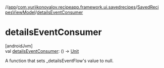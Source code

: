 //[app](../../../index.md)/[com.yuriikonovalov.recipeapp.framework.ui.savedrecipes](../index.md)/[SavedRecipesViewModel](index.md)/[detailsEventConsumer](details-event-consumer.md)

# detailsEventConsumer

[androidJvm]\
val [detailsEventConsumer](details-event-consumer.md): () -&gt; [Unit](https://kotlinlang.org/api/latest/jvm/stdlib/kotlin/-unit/index.html)

A function that sets _detailsEventFlow's value to null.

